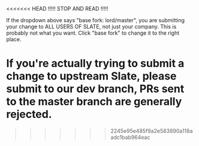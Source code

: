 <<<<<<< HEAD
!!!!! STOP AND READ !!!!!

If the dropdown above says "base fork: lord/master", you are submitting your change to ALL USERS OF SLATE, not just your company. This is probably not what you want. Click "base fork" to change it to the right place.

If you're actually trying to submit a change to upstream Slate, please submit to our dev branch, PRs sent to the master branch are generally rejected.
=======
<!--
⚠️ 🚨 ⚠️  STOP AND READ THIS ⚠️ 🚨 ⚠️

👆👆 see that 'base fork' dropdown above? You should change it! The default value of "lord/slate" submits your change to ALL USERS OF SLATE, not just your company. This is PROBABLY NOT WHAT YOU WANT.
-->
>>>>>>> 2245e95e485f9a2e583890a118aadc1bab964eac

